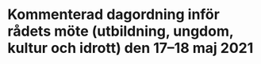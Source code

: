 # Kommenterad dagordning inför rådets möte (utbildning, ungdom, kultur och idrott) den 17–18 maj 2021


